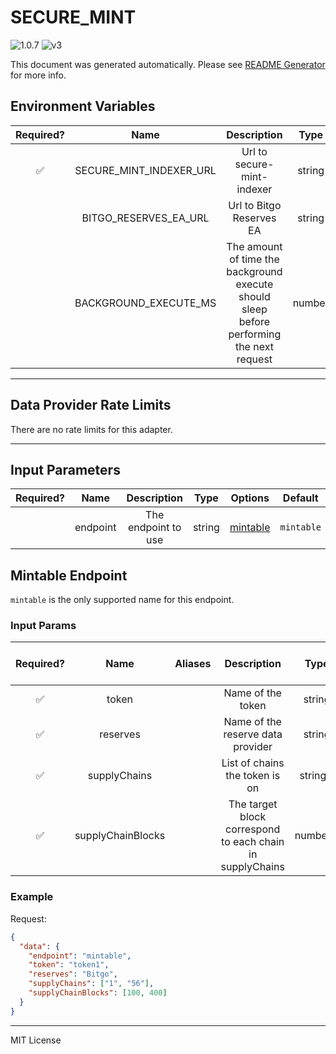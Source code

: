 # SECURE_MINT

![1.0.7](https://img.shields.io/github/package-json/v/smartcontractkit/external-adapters-js?filename=packages/composites/secure-mint/package.json) ![v3](https://img.shields.io/badge/framework%20version-v3-blueviolet)

This document was generated automatically. Please see [README Generator](../../scripts#readme-generator) for more info.

## Environment Variables

| Required? |          Name           |                                        Description                                        |  Type  | Options | Default |
| :-------: | :---------------------: | :---------------------------------------------------------------------------------------: | :----: | :-----: | :-----: |
|    ✅     | SECURE_MINT_INDEXER_URL |                                Url to secure-mint-indexer                                 | string |         |         |
|           |  BITGO_RESERVES_EA_URL  |                                 Url to Bitgo Reserves EA                                  | string |         |   ``    |
|           |  BACKGROUND_EXECUTE_MS  | The amount of time the background execute should sleep before performing the next request | number |         | `1000`  |

---

## Data Provider Rate Limits

There are no rate limits for this adapter.

---

## Input Parameters

| Required? |   Name   |     Description     |  Type  |            Options             |  Default   |
| :-------: | :------: | :-----------------: | :----: | :----------------------------: | :--------: |
|           | endpoint | The endpoint to use | string | [mintable](#mintable-endpoint) | `mintable` |

## Mintable Endpoint

`mintable` is the only supported name for this endpoint.

### Input Params

| Required? |       Name        | Aliases |                        Description                        |   Type   | Options | Default | Depends On | Not Valid With |
| :-------: | :---------------: | :-----: | :-------------------------------------------------------: | :------: | :-----: | :-----: | :--------: | :------------: |
|    ✅     |       token       |         |                     Name of the token                     |  string  |         |         |            |                |
|    ✅     |     reserves      |         |             Name of the reserve data provider             |  string  | `Bitgo` |         |            |                |
|    ✅     |   supplyChains    |         |              List of chains the token is on               | string[] |         |         |            |                |
|    ✅     | supplyChainBlocks |         | The target block correspond to each chain in supplyChains | number[] |         |         |            |                |

### Example

Request:

```json
{
  "data": {
    "endpoint": "mintable",
    "token": "token1",
    "reserves": "Bitgo",
    "supplyChains": ["1", "56"],
    "supplyChainBlocks": [100, 400]
  }
}
```

---

MIT License
